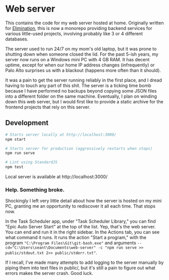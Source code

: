 # Web server

This contains the code for my web server hosted at home. Originally written for [Elimination](https://orbiit.github.io/elimination/), this is now a monorepo providing backend services for various little-used projects, involving probably like 3 or 4 different databases.

The server used to run 24/7 on my mom's old laptop, but it was prone to shutting down when someone closed the lid. For the past 5-ish years, my server now runs on a Windows mini PC with 4 GB RAM. It has decent uptime, except for when our home IP address changes (infrequently) or Palo Alto surprises us with a blackout (happens more often than it should).

It was a pain to get the server running reliably in the first place, and I dread having to touch any part of this shit. The server is a ticking time bomb because I have performed no backups beyond copying some JSON files into a different folder on the same machine. Eventually, I plan on winding down this web server, but I would first like to provide a static archive for the frontend projects that rely on this server.

## Development

```bash
# Starts server locally at http://localhost:3000/
npm start

# Starts server for production (aggressively restarts when stops)
npm run serve

# Lint using StandardJS
npm test
```

Local server is available at http://localhost:3000/

### Help. Something broke.

Shockingly I left very little detail about how the server is hosted on my mini PC, granting me an opportunity to rediscover it all each time. That stops now.

In the Task Scheduler app, under "Task Scheduler Library," you can find "Epic Auto Server Start" at the top of the list. Yep, that's the web server. You can end and run it in the right sidebar. In the Actions tab, you can see what command it runs. It runs the action "Start a program," with the program `"C:\Program Files\Git\git-bash.exe"` and arguments `--cd="C:\Users\seant\Documents\web-server" -c "npm run serve >> public/stdout.txt 2>> public/stderr.txt"`.

If I recall, I've made many attempts to add logging to the server manually by piping them into text files in public/, but it's still a pain to figure out what errors makes the server crash. Good luck.
